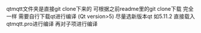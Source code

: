 qtmqtt文件夹是直接git clone下来的 可根据之前readme里的git clone下载 完全一样
需要自行下载qt进行编译 (Qt version>5)
尽量选新版本qt 如5.11.2 
直接载入qtmqtt.pro进行编译 再对子项进行编译
